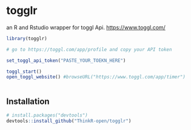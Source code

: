 # togglr

an R and Rstudio wrapper for toggl Api.
<https://www.toggl.com/>

```R
library(togglr)

# go to https://toggl.com/app/profile and copy your API token

set_toggl_api_token("PASTE_YOUR_TOEKN_HERE")

toggl_start()
open_toggl_website() #browseURL("https://www.toggl.com/app/timer")



```




## Installation


```R
# install.packages("devtools")
devtools::install_github("ThinkR-open/togglr")



```
